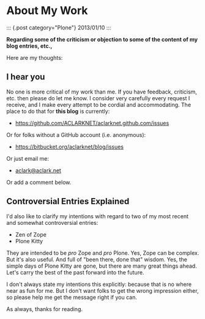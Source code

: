 # About My Work

::: {.post category="Plone"}
2013/01/10
:::

**Regarding some of the criticism or objection to some of the content of
my blog entries, etc.,**

Here are my thoughts:

## I hear you

No one is more critical of my work than me. If you have feedback,
criticism, etc. then please do let me know. I consider very carefully
every request I receive, and I make every attempt to be cordial and
accommodating. The place to do that for **this blog** is currently:

-   <https://github.com/ACLARKNET/aclarknet.github.com/issues>

Or for folks without a GitHub account (i.e. anonymous):

-   <https://bitbucket.org/aclarknet/blog/issues>

Or just email me:

-   <aclark@aclark.net>

Or add a comment below.

## Controversial Entries Explained

I\'d also like to clarify my intentions with regard to two of my most
recent and somewhat controversial entries:

-   Zen of Zope
-   Plone Kitty

They are intended to be *pro* Zope and *pro* Plone. Yes, Zope can be
complex. But it\'s also useful. And full of \"been there, done that\"
wisdom. Yes, the simple days of Plone Kitty are gone, but there are many
great things ahead. Let\'s carry the best of the past forward into the
future.

I don\'t always state my intentions this explicitly: because that is no
where near as fun for me. But I don\'t want folks to get the wrong
impression either, so please help me get the message right if you can.

As always, thanks for reading.

